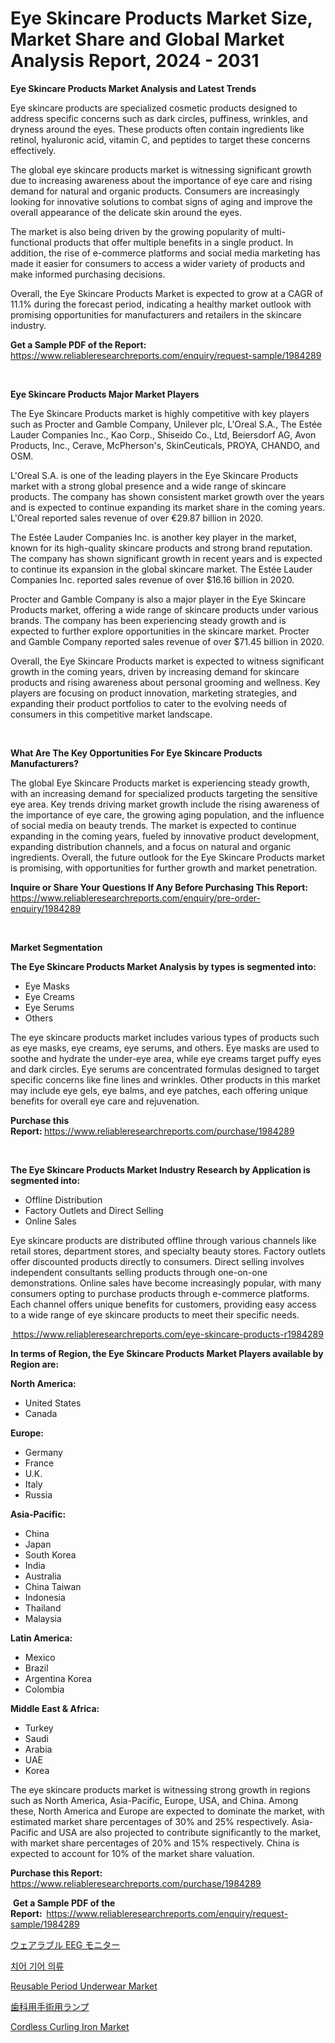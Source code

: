 <p><h1>Eye Skincare Products Market Size, Market Share and Global Market Analysis Report, 2024 - 2031</h1></p><p><strong>Eye Skincare Products Market Analysis and Latest Trends</strong></p>
<p><p>Eye skincare products are specialized cosmetic products designed to address specific concerns such as dark circles, puffiness, wrinkles, and dryness around the eyes. These products often contain ingredients like retinol, hyaluronic acid, vitamin C, and peptides to target these concerns effectively.</p><p>The global eye skincare products market is witnessing significant growth due to increasing awareness about the importance of eye care and rising demand for natural and organic products. Consumers are increasingly looking for innovative solutions to combat signs of aging and improve the overall appearance of the delicate skin around the eyes.</p><p>The market is also being driven by the growing popularity of multi-functional products that offer multiple benefits in a single product. In addition, the rise of e-commerce platforms and social media marketing has made it easier for consumers to access a wider variety of products and make informed purchasing decisions.</p><p>Overall, the Eye Skincare Products Market is expected to grow at a CAGR of 11.1% during the forecast period, indicating a healthy market outlook with promising opportunities for manufacturers and retailers in the skincare industry.</p></p>
<p><strong>Get a Sample PDF of the Report:&nbsp;</strong> <a href="https://www.reliableresearchreports.com/enquiry/request-sample/1984289">https://www.reliableresearchreports.com/enquiry/request-sample/1984289</a></p>
<p>&nbsp;</p>
<p><strong>Eye Skincare Products Major Market Players</strong></p>
<p><p>The Eye Skincare Products market is highly competitive with key players such as Procter and Gamble Company, Unilever plc, L'Oreal S.A., The Estée Lauder Companies Inc., Kao Corp., Shiseido Co., Ltd, Beiersdorf AG, Avon Products, Inc., Cerave, McPherson's, SkinCeuticals, PROYA, CHANDO, and OSM.</p><p>L'Oreal S.A. is one of the leading players in the Eye Skincare Products market with a strong global presence and a wide range of skincare products. The company has shown consistent market growth over the years and is expected to continue expanding its market share in the coming years. L'Oreal reported sales revenue of over €29.87 billion in 2020.</p><p>The Estée Lauder Companies Inc. is another key player in the market, known for its high-quality skincare products and strong brand reputation. The company has shown significant growth in recent years and is expected to continue its expansion in the global skincare market. The Estée Lauder Companies Inc. reported sales revenue of over $16.16 billion in 2020.</p><p>Procter and Gamble Company is also a major player in the Eye Skincare Products market, offering a wide range of skincare products under various brands. The company has been experiencing steady growth and is expected to further explore opportunities in the skincare market. Procter and Gamble Company reported sales revenue of over $71.45 billion in 2020.</p><p>Overall, the Eye Skincare Products market is expected to witness significant growth in the coming years, driven by increasing demand for skincare products and rising awareness about personal grooming and wellness. Key players are focusing on product innovation, marketing strategies, and expanding their product portfolios to cater to the evolving needs of consumers in this competitive market landscape.</p></p>
<p>&nbsp;</p>
<p><strong>What Are The Key Opportunities For Eye Skincare Products Manufacturers?</strong></p>
<p><p>The global Eye Skincare Products market is experiencing steady growth, with an increasing demand for specialized products targeting the sensitive eye area. Key trends driving market growth include the rising awareness of the importance of eye care, the growing aging population, and the influence of social media on beauty trends. The market is expected to continue expanding in the coming years, fueled by innovative product development, expanding distribution channels, and a focus on natural and organic ingredients. Overall, the future outlook for the Eye Skincare Products market is promising, with opportunities for further growth and market penetration.</p></p>
<p><strong>Inquire or Share Your Questions If Any Before Purchasing This Report:</strong> <a href="https://www.reliableresearchreports.com/enquiry/pre-order-enquiry/1984289">https://www.reliableresearchreports.com/enquiry/pre-order-enquiry/1984289</a></p>
<p>&nbsp;</p>
<p><strong>Market Segmentation</strong></p>
<p><strong>The Eye Skincare Products Market Analysis by types is segmented into:</strong></p>
<p><ul><li>Eye Masks</li><li>Eye Creams</li><li>Eye Serums</li><li>Others</li></ul></p>
<p><p>The eye skincare products market includes various types of products such as eye masks, eye creams, eye serums, and others. Eye masks are used to soothe and hydrate the under-eye area, while eye creams target puffy eyes and dark circles. Eye serums are concentrated formulas designed to target specific concerns like fine lines and wrinkles. Other products in this market may include eye gels, eye balms, and eye patches, each offering unique benefits for overall eye care and rejuvenation.</p></p>
<p><strong>Purchase this Report:&nbsp;</strong><a href="https://www.reliableresearchreports.com/purchase/1984289">https://www.reliableresearchreports.com/purchase/1984289</a></p>
<p>&nbsp;</p>
<p><strong>The Eye Skincare Products Market Industry Research by Application is segmented into:</strong></p>
<p><ul><li>Offline Distribution</li><li>Factory Outlets and Direct Selling</li><li>Online Sales</li></ul></p>
<p><p>Eye skincare products are distributed offline through various channels like retail stores, department stores, and specialty beauty stores. Factory outlets offer discounted products directly to consumers. Direct selling involves independent consultants selling products through one-on-one demonstrations. Online sales have become increasingly popular, with many consumers opting to purchase products through e-commerce platforms. Each channel offers unique benefits for customers, providing easy access to a wide range of eye skincare products to meet their specific needs.</p></p>
<p><a href="https://www.reliableresearchreports.com/eye-skincare-products-r1984289">&nbsp;https://www.reliableresearchreports.com/eye-skincare-products-r1984289</a></p>
<p><strong>In terms of Region, the Eye Skincare Products Market Players available by Region are:</strong></p>
<p>
    <p> <strong> North America: </strong>
        <ul>
            <li>United States</li>
            <li>Canada</li>
        </ul>
        </p> 
    <p> <strong> Europe: </strong>
        <ul>
            <li>Germany</li>
            <li>France</li>
            <li>U.K.</li>
            <li>Italy</li>
            <li>Russia</li>
        </ul>
        </p> 
    <p> <strong> Asia-Pacific: </strong>
        <ul>
            <li>China</li>
            <li>Japan</li>
            <li>South Korea</li>
            <li>India</li>
            <li>Australia</li>
            <li>China Taiwan</li>
            <li>Indonesia</li>
            <li>Thailand</li>
            <li>Malaysia</li>
        </ul>
        </p> 
    <p> <strong> Latin America: </strong>
        <ul>
            <li>Mexico</li>
            <li>Brazil</li>
            <li>Argentina Korea</li>
            <li>Colombia</li>
        </ul>
        </p> 
    <p> <strong> Middle East & Africa: </strong>
        <ul>
            <li>Turkey</li>
            <li>Saudi</li>
            <li>Arabia</li>
            <li>UAE</li>
            <li>Korea</li>
        </ul>
    </p>
    </p>
<p><p>The eye skincare products market is witnessing strong growth in regions such as North America, Asia-Pacific, Europe, USA, and China. Among these, North America and Europe are expected to dominate the market, with estimated market share percentages of 30% and 25% respectively. Asia-Pacific and USA are also projected to contribute significantly to the market, with market share percentages of 20% and 15% respectively. China is expected to account for 10% of the market share valuation.</p></p>
<p><strong>Purchase this Report: </strong><a href="https://www.reliableresearchreports.com/purchase/1984289">https://www.reliableresearchreports.com/purchase/1984289</a></p>
<p>&nbsp;<strong>Get a Sample PDF of the Report:&nbsp;&nbsp;</strong><a href="https://www.reliableresearchreports.com/enquiry/request-sample/1984289">https://www.reliableresearchreports.com/enquiry/request-sample/1984289</a></p>
<p><strong></strong></p>
<p><p><a href="https://github.com/mreklxf44233/Market-Research-Report-List-2/blob/main/2746939142752.md">ウェアラブル EEG モニター</a></p><p><a href="https://github.com/vs10l4sfg5c/Market-Research-Report-List-2/blob/main/8661088150512.md">치어 기어 의류</a></p><p><a href="https://github.com/labibmmn112/Market-Research-Report-List-1/blob/main/reusable-period-underwear-market.md">Reusable Period Underwear Market</a></p><p><a href="https://github.com/TysonKub/Market-Research-Report-List-1/blob/main/2595013142751.md">歯科用手術用ランプ</a></p><p><a href="https://github.com/vregtldg37/Market-Research-Report-List-1/blob/main/cordless-curling-iron-market.md">Cordless Curling Iron Market</a></p></p>
